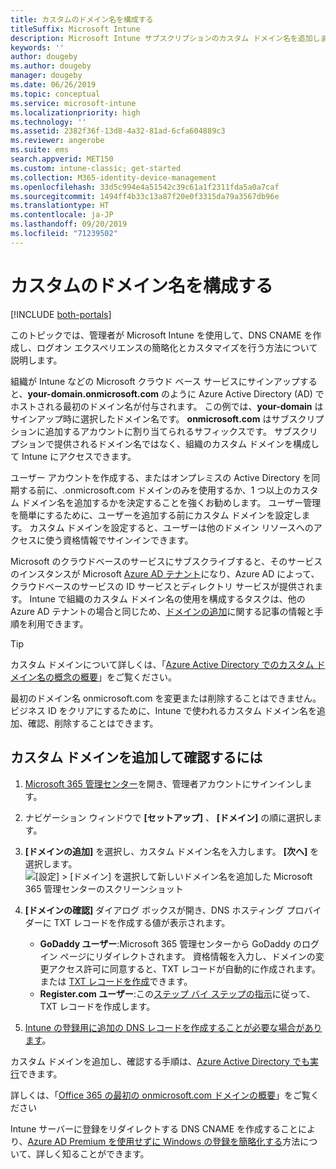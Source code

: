 ```yaml
---
title: カスタムのドメイン名を構成する
titleSuffix: Microsoft Intune
description: Microsoft Intune サブスクリプションのカスタム ドメイン名を追加します
keywords: ''
author: dougeby
ms.author: dougeby
manager: dougeby
ms.date: 06/26/2019
ms.topic: conceptual
ms.service: microsoft-intune
ms.localizationpriority: high
ms.technology: ''
ms.assetid: 2382f36f-13d8-4a32-81ad-6cfa604889c3
ms.reviewer: angerobe
ms.suite: ems
search.appverid: MET150
ms.custom: intune-classic; get-started
ms.collection: M365-identity-device-management
ms.openlocfilehash: 33d5c994e4a51542c39c61a1f2311fda5a0a7caf
ms.sourcegitcommit: 1494ff4b33c13a87f20e0f3315da79a3567db96e
ms.translationtype: HT
ms.contentlocale: ja-JP
ms.lasthandoff: 09/20/2019
ms.locfileid: "71239502"
---
```

# <a name="configure-a-custom-domain-name"></a>カスタムのドメイン名を構成する

[!INCLUDE [both-portals](./includes/note-for-both-portals.md)]

このトピックでは、管理者が Microsoft Intune を使用して、DNS CNAME を作成し、ログオン エクスペリエンスの簡略化とカスタマイズを行う方法について説明します。

組織が Intune などの Microsoft クラウド ベース サービスにサインアップすると、**your-domain.onmicrosoft.com** のように Azure Active Directory (AD) でホストされる最初のドメイン名が付与されます。 この例では、**your-domain** はサインアップ時に選択したドメイン名です。 **onmicrosoft.com** はサブスクリプションに追加するアカウントに割り当てられるサフィックスです。 サブスクリプションで提供されるドメイン名ではなく、組織のカスタム ドメインを構成して Intune にアクセスできます。

ユーザー アカウントを作成する、またはオンプレミスの Active Directory を同期する前に、.onmicrosoft.com ドメインのみを使用するか、1 つ以上のカスタム ドメイン名を追加するかを決定することを強くお勧めします。 ユーザー管理を簡単にするために、ユーザーを追加する前にカスタム ドメインを設定します。 カスタム ドメインを設定すると、ユーザーは他のドメイン リソースへのアクセスに使う資格情報でサインインできます。

Microsoft のクラウドベースのサービスにサブスクライブすると、そのサービスのインスタンスが Microsoft [Azure AD テナント](https://technet.microsoft.com/library/jj573650.aspx#BKMK_WhatIsAnAzureADTenant)になり、Azure AD によって、クラウドベースのサービスの ID サービスとディレクトリ サービスが提供されます。 Intune で組織のカスタム ドメイン名の使用を構成するタスクは、他の Azure AD テナントの場合と同じため、[ドメインの追加](https://azure.microsoft.com/documentation/articles/active-directory-add-domain/)に関する記事の情報と手順を利用できます。

> [!TIP]
> カスタム ドメインについて詳しくは、「[Azure Active Directory でのカスタム ドメイン名の概念の概要](https://azure.microsoft.com/documentation/articles/active-directory-add-domain-concepts/)」をご覧ください。

最初のドメイン名 onmicrosoft.com を変更または削除することはできません。 ビジネス ID をクリアにするために、Intune で使われるカスタム ドメイン名を追加、確認、削除することはできます。

## <a name="to-add-and-verify-your-custom-domain"></a>カスタム ドメインを追加して確認するには

1. [Microsoft 365 管理センター](https://admin.microsoft.com/)を開き、管理者アカウントにサインインします。

2. ナビゲーション ウィンドウで **[セットアップ]** 、 **[ドメイン]** の順に選択します。

3. **[ドメインの追加]** を選択し、カスタム ドメイン名を入力します。 **[次へ]** を選択します。
   ![[設定] > [ドメイン] を選択して新しいドメイン名を追加した Microsoft 365 管理センターのスクリーンショット](./media/domain-custom-add.png)
4. **[ドメインの確認]** ダイアログ ボックスが開き、DNS ホスティング プロバイダーに TXT レコードを作成する値が表示されます。
    - **GoDaddy ユーザー**:Microsoft 365 管理センターから GoDaddy のログイン ページにリダイレクトされます。 資格情報を入力し、ドメインの変更アクセス許可に同意すると、TXT レコードが自動的に作成されます。 または [TXT レコードを作成](https://support.office.com/article/Create-DNS-records-at-GoDaddy-for-Office-365-f40a9185-b6d5-4a80-bb31-aa3bb0cab48a)できます。
    - **Register.com ユーザー**:この[ステップ バイ ステップの指示](https://support.office.com/article/Create-DNS-records-at-Register-com-for-Office-365-55bd8c38-3316-48ae-a368-4959b2c1684e#BKMK_verify)に従って、TXT レコードを作成します。
5. [Intune の登録用に追加の DNS レコードを作成することが必要な場合があります](windows-enroll.md#simplify-windows-enrollment-without-azure-ad-premium)。

カスタム ドメインを追加し、確認する手順は、[Azure Active Directory でも実行](https://azure.microsoft.com/documentation/articles/active-directory-add-domain/)できます。

詳しくは、「[Office 365 の最初の onmicrosoft.com ドメインの概要](https://support.office.com/article/About-your-initial-onmicrosoft-com-domain-in-Office-365-B9FC3018-8844-43F3-8DB1-1B3A8E9CFD5A)」をご覧ください

Intune サーバーに登録をリダイレクトする DNS CNAME を作成することにより、[Azure AD Premium を使用せずに Windows の登録を簡略化する](windows-enroll.md#simplify-windows-enrollment-without-azure-ad-premium)方法について、詳しく知ることができます。
